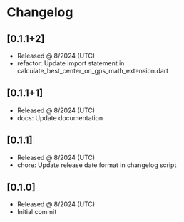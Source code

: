 # Changelog

## [0.1.1+2]

- Released @ 8/2024 (UTC)
- refactor: Update import statement in calculate_best_center_on_gps_math_extension.dart

## [0.1.1+1]

- Released @ 8/2024 (UTC)
- docs: Update documentation

## [0.1.1]

- Released @ 8/2024 (UTC)
- chore: Update release date format in changelog script

## [0.1.0]

- Released @ 8/2024 (UTC)
- Initial commit
